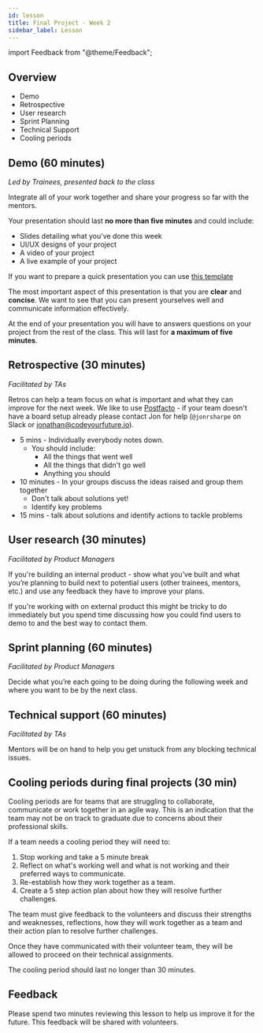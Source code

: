 ```yaml
---
id: lesson
title: Final Project - Week 2
sidebar_label: Lesson
---
```


import Feedback from "@theme/Feedback";

## Overview

- Demo
- Retrospective
- User research
- Sprint Planning
- Technical Support
- Cooling periods


## Demo (60 minutes)

_Led by Trainees, presented back to the class_

Integrate all of your work together and share your progress so far with the mentors.

Your presentation should last **no more than five minutes** and could include:

- Slides detailing what you've done this week
- UI/UX designs of your project
- A video of your project
- A live example of your project

If you want to prepare a quick presentation you can use [this template](https://docs.google.com/presentation/d/1pQ7teLv6k4uDvpG8qVLs5YgzpD7jRbMUmyyszHsNPhc/edit#slide=id.g90bd724b34_0_0)

The most important aspect of this presentation is that you are **clear** and **concise**. We want to see that you can present yourselves well and communicate information effectively.

At the end of your presentation you will have to answers questions on your project from the rest of the class. This will last for **a maximum of five minutes**.

## Retrospective (30 minutes)

_Facilitated by TAs_

Retros can help a team focus on what is important and what they can improve for the next week. We like to use [Postfacto](https://pivotal.github.io/postfacto/) - if your team doesn't have a board setup already please contact Jon for help (`@jonrsharpe` on Slack or jonathan@codeyourfuture.io).

- 5 mins - Individually everybody notes down.
  - You should include:
    - All the things that went well
    - All the things that didn't go well
    - Anything you should
- 10 minutes - In your groups discuss the ideas raised and group them together
  - Don't talk about solutions yet!
  - Identify key problems
- 15 mins - talk about solutions and identify actions to tackle problems

## User research (30 minutes)

_Facilitated by Product Managers_

If you're building an internal product - show what you’ve built and what you’re planning to build next to potential users (other trainees, mentors, etc.) and use any feedback they have to improve your plans.

If you're working with on external product this might be tricky to do immediately but you spend time discussing how you could find users to demo to and the best way to contact them.

## Sprint planning (60 minutes)

_Facilitated by Product Managers_

Decide what you’re each going to be doing during the following week and where you want to be by the next class.

## Technical support (60 minutes)

_Facilitated by TAs_

Mentors will be on hand to help you get unstuck from any blocking technical issues.


## Cooling periods during final projects (30 min)

Cooling periods are for teams that are struggling to collaborate, communicate or work together in an agile way. This is an indication that the team may not be on track to graduate due to concerns about their professional skills. 

If a team needs a cooling period they will need to: 
1. Stop working and take a 5 minute break
1. Reflect on what's working well and what is not working and their preferred ways to communicate. 
1. Re-establish how they work together as a team.
1. Create a 5 step action plan about how they will resolve further challenges. 

The team must give feedback to the volunteers and discuss their strengths and weaknesses, reflections, how they will work together as a team and their action plan to resolve further challenges. 

Once they have communicated with their volunteer team, they will be allowed to proceed on their technical assignments. 

The cooling period should last no longer than 30 minutes.


## Feedback

Please spend two minutes reviewing this lesson to help us improve it for the future. This feedback will be shared with volunteers.

<Feedback module="Final Project" week="Week 2" />
